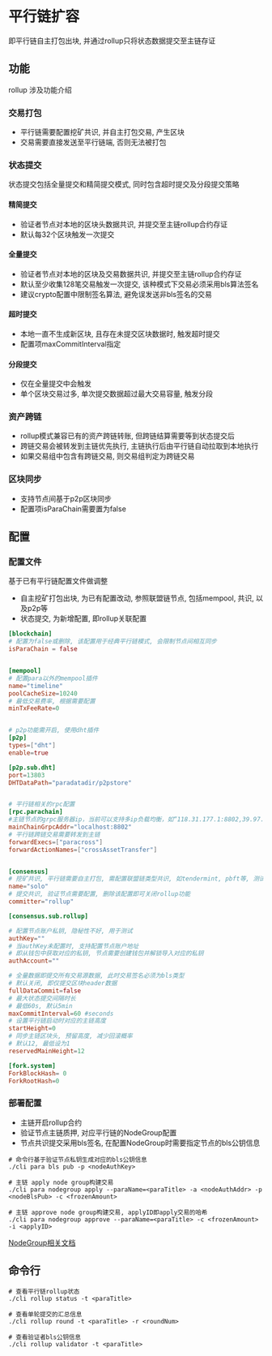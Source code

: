 # 平行链扩容

即平行链自主打包出块, 并通过rollup只将状态数据提交至主链存证


## 功能
rollup 涉及功能介绍

### 交易打包
- 平行链需要配置挖矿共识, 并自主打包交易, 产生区块
- 交易需要直接发送至平行链端, 否则无法被打包

### 状态提交
状态提交包括全量提交和精简提交模式, 同时包含超时提交及分段提交策略

#### 精简提交
- 验证者节点对本地的区块头数据共识, 并提交至主链rollup合约存证
- 默认每32个区块触发一次提交


#### 全量提交
- 验证者节点对本地的区块及交易数据共识, 并提交至主链rollup合约存证
- 默认至少收集128笔交易触发一次提交, 该种模式下交易必须采用bls算法签名
- 建议crypto配置中限制签名算法, 避免误发送非bls签名的交易

#### 超时提交
- 本地一直不生成新区块, 且存在未提交区块数据时, 触发超时提交
- 配置项maxCommitInterval指定

#### 分段提交
- 仅在全量提交中会触发
- 单个区块交易过多, 单次提交数据超过最大交易容量, 触发分段

### 资产跨链
- rollup模式兼容已有的资产跨链转账, 但跨链结算需要等到状态提交后
- 跨链交易会被转发到主链优先执行, 主链执行后由平行链自动拉取到本地执行
- 如果交易组中包含有跨链交易, 则交易组判定为跨链交易


### 区块同步
- 支持节点间基于p2p区块同步
- 配置项isParaChain需要置为false


## 配置

### 配置文件

基于已有平行链配置文件做调整
- 自主挖矿打包出块, 为已有配置改动, 参照联盟链节点, 包括mempool, 共识, 以及p2p等
- 状态提交, 为新增配置, 即rollup关联配置

```toml
[blockchain]
# 配置为false或删除, 该配置用于经典平行链模式, 会限制节点间相互同步
isParaChain = false


[mempool]
# 配置para以外的mempool插件
name="timeline"
poolCacheSize=10240
# 最低交易费率, 根据需要配置
minTxFeeRate=0


# p2p功能需开启, 使用dht插件
[p2p]
types=["dht"]
enable=true

[p2p.sub.dht]
port=13803
DHTDataPath="paradatadir/p2pstore"


# 平行链相关的rpc配置
[rpc.parachain]
#主链节点的grpc服务器ip，当前可以支持多ip负载均衡，如“118.31.177.1:8802,39.97.2.127:8802”
mainChainGrpcAddr="localhost:8802"
# 平行链跨链交易需要转发到主链
forwardExecs=["paracross"]
forwardActionNames=["crossAssetTransfer"]


[consensus]
# 挖矿共识, 平行链需要自主打包, 需配置联盟链类型共识, 如tendermint, pbft等, 测试可用solo/raft
name="solo"
# 提交共识, 验证节点需要配置, 删除该配置即可关闭rollup功能
committer="rollup"

[consensus.sub.rollup]

# 配置节点账户私钥, 隐秘性不好, 用于测试
authKey=""
# 当authKey未配置时, 支持配置节点账户地址
# 即从钱包中获取对应的私钥, 节点需要创建钱包并解锁导入对应的私钥
authAccount=""

# 全量数据即提交所有交易源数据, 此时交易签名必须为bls类型
# 默认关闭, 即仅提交区块header数据
fullDataCommit=false
# 最大状态提交间隔时长
# 最低60s, 默认5min
maxCommitInterval=60 #seconds
# 设置平行链启动时对应的主链高度
startHeight=0
# 同步主链区块头, 预留高度, 减少回滚概率
# 默认12, 最低设为1
reservedMainHeight=12

[fork.system]
ForkBlockHash= 0
ForkRootHash=0
```




### 部署配置
- 主链开启rollup合约
- 验证节点主链质押, 对应平行链的NodeGroup配置
- 节点共识提交采用bls签名, 在配置NodeGroup时需要指定节点的bls公钥信息

```
# 命令行基于验证节点私钥生成对应的bls公钥信息
./cli para bls pub -p <nodeAuthKey>

# 主链 apply node group构建交易
./cli para nodegroup apply --paraName=<paraTitle> -a <nodeAuthAddr> -p <nodeBlsPub> -c <frozenAmount>

# 主链 approve node group构建交易, applyID即apply交易的哈希
./cli para nodegroup approve --paraName=<paraTitle> -c <frozenAmount> -i <applyID>

```

[NodeGroup相关文档](https://chain.33.cn/document/134)


## 命令行


```
# 查看平行链rollup状态
./cli rollup status -t <paraTitle>

# 查看单轮提交的汇总信息
./cli rollup round -t <paraTitle> -r <roundNum>

# 查看验证者bls公钥信息
./cli rollup validator -t <paraTitle>

```

